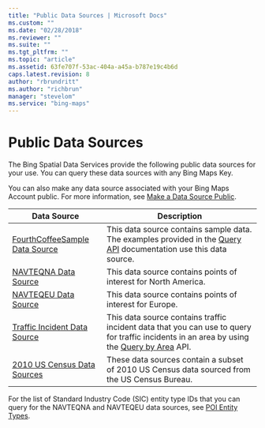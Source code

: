 ```yaml
---
title: "Public Data Sources | Microsoft Docs"
ms.custom: ""
ms.date: "02/28/2018"
ms.reviewer: ""
ms.suite: ""
ms.tgt_pltfrm: ""
ms.topic: "article"
ms.assetid: 63fe707f-53ac-404a-a45a-b787e19c4b6d
caps.latest.revision: 8
author: "rbrundritt"
ms.author: "richbrun"
manager: "stevelom"
ms.service: "bing-maps"
---
```

# Public Data Sources
The Bing Spatial Data Services provide the following public data sources for your use. You can query these data sources with any Bing Maps Key.  
  
 You can also make any data source associated with your Bing Maps Account public. For more information, see [Make a Data Source Public](../data-source-management-api/make-a-data-source-public.md).  
  
|Data Source|Description|  
|-----------------|-----------------|  
|[FourthCoffeeSample Data Source](../public-data-sources/fourthcoffeesample.md)|This data source contains sample data. The examples provided in the [Query API](../query-api/index.md) documentation use this data source.|  
|[NAVTEQNA Data Source](../public-data-sources/navteqna.md)|This data source contains points of interest for North America.|  
|[NAVTEQEU Data Source](../public-data-sources/navteqeu.md)|This data source contains points of interest for Europe.|  
|[Traffic Incident Data Source](../public-data-sources/traffic-incident-data-source.md)|This data source contains traffic incident data that you can use to query for traffic incidents in an area by using the [Query by Area](../query-api/query-by-area.md) API.|  
|[2010 US Census Data Sources](../public-data-sources/2010-us-census-data-sources.md)|These data sources contain a subset of 2010 US Census data sourced from the US Census Bureau.|  
  
 For the list of Standard Industry Code (SIC) entity type IDs that you can query for the NAVTEQNA and NAVTEQEU data sources, see [POI Entity Types](../public-data-sources/poi-entity-types.md).